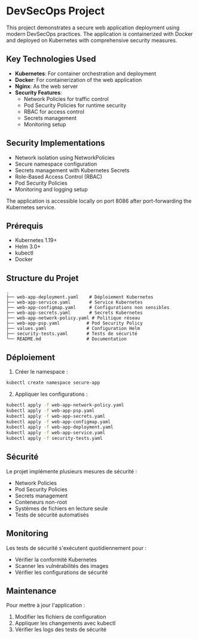 # DevSecOps Project

This project demonstrates a secure web application deployment using modern DevSecOps practices. The application is containerized with Docker and deployed on Kubernetes with comprehensive security measures.

## Key Technologies Used

- **Kubernetes**: For container orchestration and deployment
- **Docker**: For containerization of the web application
- **Nginx**: As the web server
- **Security Features**:
  - Network Policies for traffic control
  - Pod Security Policies for runtime security
  - RBAC for access control
  - Secrets management
  - Monitoring setup

## Security Implementations

- Network isolation using NetworkPolicies
- Secure namespace configuration
- Secrets management with Kubernetes Secrets
- Role-Based Access Control (RBAC)
- Pod Security Policies
- Monitoring and logging setup

The application is accessible locally on port 8086 after port-forwarding the Kubernetes service.

## Prérequis

- Kubernetes 1.19+
- Helm 3.0+
- kubectl
- Docker

## Structure du Projet

```
.
├── web-app-deployment.yaml    # Déploiement Kubernetes
├── web-app-service.yaml       # Service Kubernetes
├── web-app-configmap.yaml     # Configurations non sensibles
├── web-app-secrets.yaml       # Secrets Kubernetes
├── web-app-network-policy.yaml # Politique réseau
├── web-app-psp.yaml          # Pod Security Policy
├── values.yaml               # Configuration Helm
├── security-tests.yaml       # Tests de sécurité
└── README.md                 # Documentation
```

## Déploiement

1. Créer le namespace :
```bash
kubectl create namespace secure-app
```

2. Appliquer les configurations :
```bash
kubectl apply -f web-app-network-policy.yaml
kubectl apply -f web-app-psp.yaml
kubectl apply -f web-app-secrets.yaml
kubectl apply -f web-app-configmap.yaml
kubectl apply -f web-app-deployment.yaml
kubectl apply -f web-app-service.yaml
kubectl apply -f security-tests.yaml
```

## Sécurité

Le projet implémente plusieurs mesures de sécurité :
- Network Policies
- Pod Security Policies
- Secrets management
- Conteneurs non-root
- Systèmes de fichiers en lecture seule
- Tests de sécurité automatisés

## Monitoring

Les tests de sécurité s'exécutent quotidiennement pour :
- Vérifier la conformité Kubernetes
- Scanner les vulnérabilités des images
- Vérifier les configurations de sécurité

## Maintenance

Pour mettre à jour l'application :
1. Modifier les fichiers de configuration
2. Appliquer les changements avec kubectl
3. Vérifier les logs des tests de sécurité 